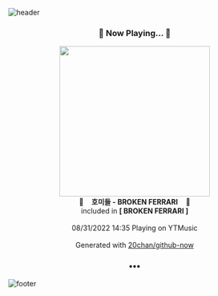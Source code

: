 ![header](https://capsule-render.vercel.app/api?type=wave&height=170&section=header&text=Hi.%20I'm%20SHIFT&fontColor=090707&fontAlignX=45&fontAlignY=65&fontSize=100)

<h3 align="center">🎵 Now Playing... 🎵</h3>
<p align="center">
  <a href="https://music.youtube.com/watch?v=soAm3NsNQzY">
    <img width="300" src="https://lh3.googleusercontent.com/8Tj6_2-arGDF8130Batky5eeRqtURItKLL571pQaT9rZlqb3BKhTcvmZuUXjmJgmNA7ohGL1DvCpuR8">
  </a>
  <br>
  🎵&nbsp&nbsp&nbsp <b>호미들 - BROKEN FERRARI</b> &nbsp&nbsp&nbsp🎵
  <br>
  included in <b>[ BROKEN FERRARI ]</b>
  
  <br />
  <br />
  08/31/2022 14:35 Playing on YTMusic
  <br />
  <br />
  Generated with <a href="https://github.com/20chan/github-now">20chan/github-now</a>
</p>

<h3 align="center">•••</h3>

![footer](https://capsule-render.vercel.app/api?type=wave&height=150&section=footer)
